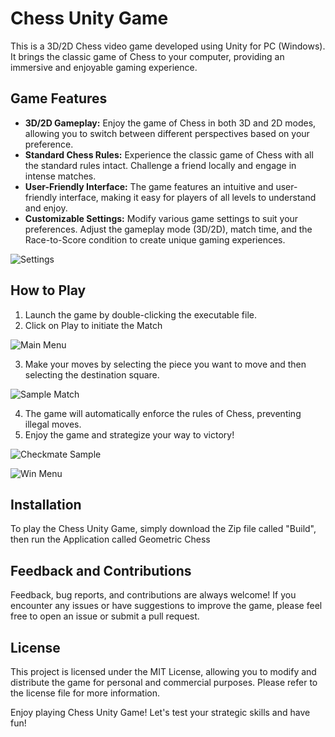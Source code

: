 # Chess Unity Game



This is a 3D/2D Chess video game developed using Unity for PC (Windows). It brings the classic game of Chess to your computer, providing an immersive and enjoyable gaming experience.

## Game Features

- **3D/2D Gameplay:** Enjoy the game of Chess in both 3D and 2D modes, allowing you to switch between different perspectives based on your preference.
- **Standard Chess Rules:** Experience the classic game of Chess with all the standard rules intact. Challenge a friend locally and engage in intense matches.
- **User-Friendly Interface:** The game features an intuitive and user-friendly interface, making it easy for players of all levels to understand and enjoy.
- **Customizable Settings:** Modify various game settings to suit your preferences. Adjust the gameplay mode (3D/2D), match time, and the Race-to-Score condition to create unique gaming experiences.

![Settings](https://github.com/Mostafa-Mohamed4932/Chess-Video-Game-Unity/assets/125306561/aaf8d590-d609-4bc9-aa68-64d55cecb1a4)



## How to Play

1. Launch the game by double-clicking the executable file.
2. Click on Play to initiate the Match

![Main Menu](https://github.com/Mostafa-Mohamed4932/Chess-Video-Game-Unity/assets/125306561/163dbb30-7de3-4d7b-81bd-a843e019383d)

3. Make your moves by selecting the piece you want to move and then selecting the destination square.

![Sample Match](https://github.com/Mostafa-Mohamed4932/Chess-Video-Game-Unity/assets/125306561/447955f5-fdc1-43ae-8553-e8480e508808)

4. The game will automatically enforce the rules of Chess, preventing illegal moves.
5. Enjoy the game and strategize your way to victory!

![Checkmate Sample](https://github.com/Mostafa-Mohamed4932/Chess-Video-Game-Unity/assets/125306561/a65f6fbc-58ec-41e0-848f-45d85d15131b)


![Win Menu](https://github.com/Mostafa-Mohamed4932/Chess-Video-Game-Unity/assets/125306561/be079856-8943-446f-aed3-5431b9d48775)


## Installation

To play the Chess Unity Game, simply download the Zip file called "Build", then run the Application called Geometric Chess

## Feedback and Contributions

Feedback, bug reports, and contributions are always welcome! If you encounter any issues or have suggestions to improve the game, please feel free to open an issue or submit a pull request.

## License

This project is licensed under the MIT License, allowing you to modify and distribute the game for personal and commercial purposes. Please refer to the license file for more information.

Enjoy playing Chess Unity Game! Let's test your strategic skills and have fun!
